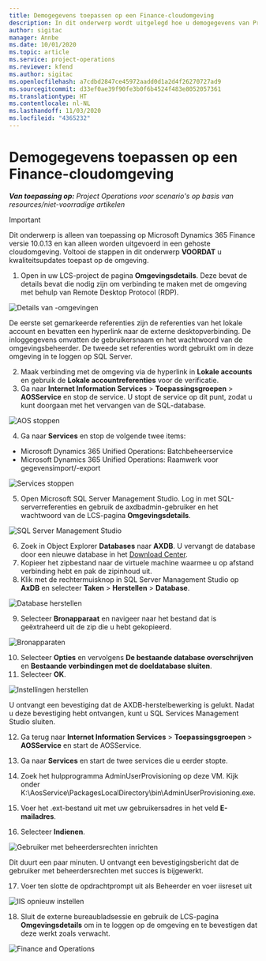 ```yaml
---
title: Demogegevens toepassen op een Finance-cloudomgeving
description: In dit onderwerp wordt uitgelegd hoe u demogegevens van Project Operations kunt toepassen op een gehoste cloudomgeving in Dynamics 365 Finance.
author: sigitac
manager: Annbe
ms.date: 10/01/2020
ms.topic: article
ms.service: project-operations
ms.reviewer: kfend
ms.author: sigitac
ms.openlocfilehash: a7cdbd2847ce45972aadd0d1a2d4f26270727ad9
ms.sourcegitcommit: d33ef0ae39f90fe3b0f6b4524f483e8052057361
ms.translationtype: HT
ms.contentlocale: nl-NL
ms.lasthandoff: 11/03/2020
ms.locfileid: "4365232"
---
```

# <a name="apply-demo-data-to-a-finance-cloud-hosted-environment"></a>Demogegevens toepassen op een Finance-cloudomgeving

_**Van toepassing op:** Project Operations voor scenario's op basis van resources/niet-voorradige artikelen_

> [!IMPORTANT]
> Dit onderwerp is alleen van toepassing op Microsoft Dynamics 365 Finance versie 10.0.13 en kan alleen worden uitgevoerd in een gehoste cloudomgeving. Voltooi de stappen in dit onderwerp **VOORDAT** u kwaliteitsupdates toepast op de omgeving.

1. Open in uw LCS-project de pagina **Omgevingsdetails**. Deze bevat de details bevat die nodig zijn om verbinding te maken met de omgeving met behulp van Remote Desktop Protocol (RDP).

![Details van -omgevingen](./media/1EnvironmentDetails.png)

De eerste set gemarkeerde referenties zijn de referenties van het lokale account en bevatten een hyperlink naar de externe desktopverbinding. De inloggegevens omvatten de gebruikersnaam en het wachtwoord van de omgevingsbeheerder. De tweede set referenties wordt gebruikt om in deze omgeving in te loggen op SQL Server.

2. Maak verbinding met de omgeving via de hyperlink in **Lokale accounts** en gebruik de **Lokale accountreferenties** voor de verificatie.
3. Ga naar **Internet Information Services** > **Toepassingsgroepen** > **AOSService** en stop de service. U stopt de service op dit punt, zodat u kunt doorgaan met het vervangen van de SQL-database.

![AOS stoppen](./media/2StopAOS.png)

4. Ga naar **Services** en stop de volgende twee items:

- Microsoft Dynamics 365 Unified Operations: Batchbeheerservice
- Microsoft Dynamics 365 Unified Operations: Raamwerk voor gegevensimport/-export

![Services stoppen](./media/3StopServices.png)

5. Open Microsoft SQL Server Management Studio. Log in met SQL-serverreferenties en gebruik de axdbadmin-gebruiker en het wachtwoord van de LCS-pagina **Omgevingsdetails**.

![SQL Server Management Studio](./media/4SSMS.png)

6. Zoek in Object Explorer **Databases** naar **AXDB**. U vervangt de database door een nieuwe database in het [Download Center](https://download.microsoft.com/download/1/a/3/1a314bd2-b082-4a87-abdc-1ba26c92b63d/ProjOpsDemoDataFOGARelease.zip). 
7. Kopieer het zipbestand naar de virtuele machine waarmee u op afstand verbinding hebt en pak de zipinhoud uit.
8. Klik met de rechtermuisknop in SQL Server Management Studio op **AxDB** en selecteer **Taken** > **Herstellen** > **Database**.

![Database herstellen](./media/5RestoreDatabase.png)

9. Selecteer **Bronapparaat** en navigeer naar het bestand dat is geëxtraheerd uit de zip die u hebt gekopieerd.

![Bronapparaten](./media/6SourceDevice.png)

10. Selecteer **Opties** en vervolgens **De bestaande database overschrijven** en **Bestaande verbindingen met de doeldatabase sluiten**. 
11. Selecteer **OK**.

![Instellingen herstellen](./media/7RestoreSetting.png)

U ontvangt een bevestiging dat de AXDB-herstelbewerking is gelukt. Nadat u deze bevestiging hebt ontvangen, kunt u SQL Services Management Studio sluiten.

12. Ga terug naar **Internet Information Services** > **Toepassingsgroepen** > **AOSService** en start de AOSService.
13. Ga naar **Services** en start de twee services die u eerder stopte.

14. Zoek het hulpprogramma AdminUserProvisioning op deze VM. Kijk onder K:\AosService\PackagesLocalDirectory\bin\AdminUserProvisioning.exe.
15. Voer het .ext-bestand uit met uw gebruikersadres in het veld **E-mailadres**. 
16. Selecteer **Indienen**.

![Gebruiker met beheerdersrechten inrichten](./media/8AdminUserProvisioning.png)

Dit duurt een paar minuten. U ontvangt een bevestigingsbericht dat de gebruiker met beheerdersrechten met succes is bijgewerkt.

17. Voer ten slotte de opdrachtprompt uit als Beheerder en voer iisreset uit

![IIS opnieuw instellen](./media/9IISReset.png)

18. Sluit de externe bureaubladsessie en gebruik de LCS-pagina **Omgevingsdetails** om in te loggen op de omgeving en te bevestigen dat deze werkt zoals verwacht.

![Finance and Operations](./media/10FinanceAndOperations.png)
